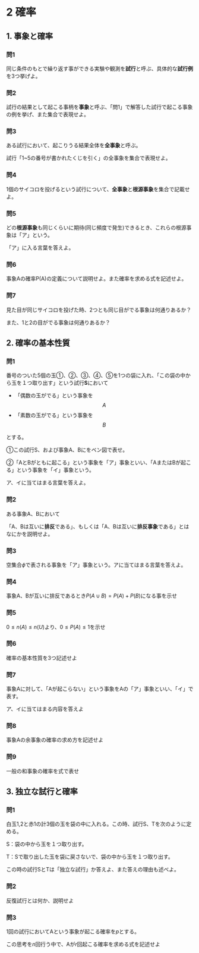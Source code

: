 # 2 確率

## 1. 事象と確率

### 問1

同じ条件のもとで繰り返す事ができる実験や観測を**試行**と呼ぶ、具体的な**試行例**を3つ挙げよ。



### 問2

試行の結果として起こる事柄を**事象**と呼ぶ、「問1」で解答した試行で起こる事象の例を挙げ、また集合で表現せよ。



### 問3

ある試行において、起こりうる結果全体を**全事象**と呼ぶ。

試行「1~5の番号が書かれたくじを引く」の全事象を集合で表現せよ。



### 問4

1個のサイコロを投げるという試行について、**全事象**と**根源事象**を集合で記載せよ。



### 問5

どの**根源事象**も同じくらいに期待(同じ頻度で発生)できるとき、これらの根源事象は「ア」という。

「ア」に入る言葉を答えよ。



### 問6

事象Aの確率P(A)の定義について説明せよ。また確率を求める式を記述せよ。



### 問7

見た目が同じサイコロを投げた時、2つとも同じ目がでる事象は何通りあるか？

また、1と2の目がでる事象は何通りあるか？



## 2. 確率の基本性質

### 問1

番号のついた5個の玉①、②、③、④、⑤を1つの袋に入れ、「この袋の中から玉を１つ取り出す」という試行**S**において

- 「偶数の玉がでる」という事象を$$A$$
- 「素数の玉がでる」という事象を$$B$$

とする。



①この試行S、および事象A、Bにをベン図で表せ。

②「AとBがともに起こる」という事象を「ア」事象といい、「AまたはBが起こる」という事象を「イ」事象という。

ア、イに当てはまる言葉を答えよ。



### 問2

ある事象A、Bにおいて

「A、Bは互いに**排反**である」、もしくは「A、Bは互いに**排反事象**である」とはなにかを説明せよ。



### 問3

空集合$\phi$で表される事象を「ア」事象という。アに当てはまる言葉を答えよ。



### 問4

事象A、Bが互いに排反であるとき$P(A \cup B) = P(A) + P(B)$になる事を示せ



### 問5

$0 \le n(A) \le n(U)$より、$0 \le P(A) \le 1$を示せ



### 問6

確率の基本性質を3つ記述せよ



### 問7

事象Aに対して、「Aが起こらない」という事象をAの「ア」事象といい、「イ」で表す。

ア、イに当てはまる内容を答えよ



### 問8

事象Aの余事象の確率の求め方を記述せよ



### 問9

一般の和事象の確率を式で表せ



## 3. 独立な試行と確率

### 問1

白玉1,2と赤1の計3個の玉を袋の中に入れる。この時、試行S、Tを次のように定める。

S：袋の中から玉を１つ取り出す。

T：Sで取り出した玉を袋に戻さないで、袋の中から玉を１つ取り出す。

この時の試行SとTは「独立な試行」か答えよ、また答えの理由も述べよ。



### 問2

反復試行とは何か、説明せよ



### 問3

1回の試行においてAという事象が起こる確率を$p$とする。

この思考を$n$回行う中で、Aが$r$回起こる確率を求める式を記述せよ